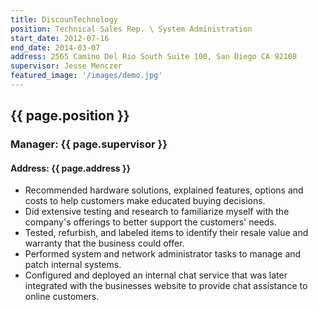 ```yaml
---
title: DiscounTechnology
position: Technical Sales Rep. \ System Administration
start_date: 2012-07-16
end_date: 2014-03-07
address: 2565 Camino Del Rio South Suite 100, San Diego CA 92108
supervisor: Jesse Menczer
featured_image: '/images/demo.jpg'
---
```

## {{ page.position }}
### Manager: {{ page.supervisor }}
#### Address: {{ page.address }}

* Recommended hardware solutions, explained features, options and costs to help customers make educated buying decisions.
* Did extensive testing and research to familiarize myself with the company's offerings to better support the customers' needs.
* Tested, refurbish, and labeled items to identify their resale value and warranty that the business could offer.
* Performed system and network administrator tasks to manage and patch internal systems.
* Configured and deployed an internal chat service that was later integrated with the businesses website to provide chat assistance to online customers.

